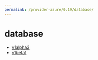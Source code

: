 ```yaml
---
permalink: /provider-azure/0.19/database/
---
```


# database



* [v1alpha3](v1alpha3/index.md)
* [v1beta1](v1beta1/index.md)